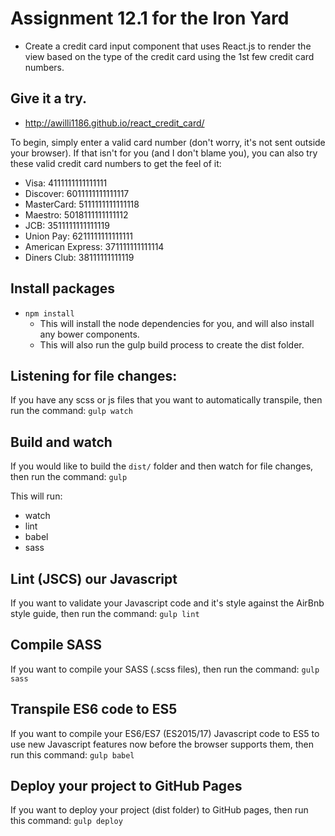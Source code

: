 # Assignment 12.1 for the Iron Yard

- Create a credit card input component that uses React.js to render the view based on the type of     the credit card using the 1st few credit card numbers.

## Give it a try.

- http://awilli1186.github.io/react_credit_card/

To begin, simply enter a valid card number (don't worry, it's not sent outside your browser). If that isn't for you (and I don't blame you), you can also try these valid credit card numbers to get the feel of it:

- Visa: 4111111111111111
- Discover: 6011111111111117
- MasterCard: 5111111111111118
- Maestro: 5018111111111112
- JCB: 3511111111111119
- Union Pay: 6211111111111111
- American Express: 371111111111114
- Diners Club: 38111111111119

## Install packages

- `npm install`
  - This will install the node dependencies for you, and will also install any bower components.
  - This will also run the gulp build process to create the dist folder.


## Listening for file changes:

If you have any scss or js files that you want to automatically transpile, then run the command:
`gulp watch`


## Build and watch

If you would like to build the `dist/` folder and then watch for file changes, then run the command:
`gulp`

This will run:
- watch
- lint
- babel
- sass

## Lint (JSCS) our Javascript

If you want to validate your Javascript code and it's style against the AirBnb style guide, then run the command:
`gulp lint`

## Compile SASS

If you want to compile your SASS (.scss files), then run the command:
`gulp sass`

## Transpile ES6 code to ES5

If you want to compile your ES6/ES7 (ES2015/17) Javascript code to ES5 to use new Javascript features now before the browser supports them, then run this command:
`gulp babel`

## Deploy your project to GitHub Pages

If you want to deploy your project (dist folder) to GitHub pages, then run this command:
`gulp deploy`
